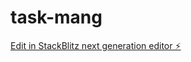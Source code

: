 # task-mang

[Edit in StackBlitz next generation editor ⚡️](https://stackblitz.com/~/github.com/ktsyr1/task-mang)